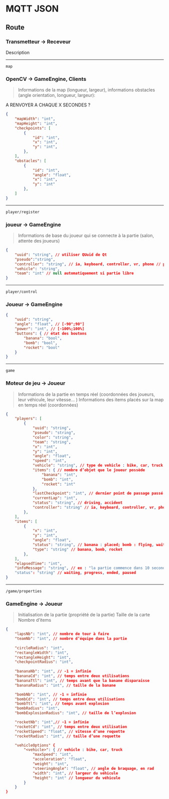 # MQTT JSON

## Route
### Transmetteur -> Receveur

Description

---


`map`

### OpenCV -> GameEngine, Clients

> Informations de la map (longueur, largeur), informations obstacles (angle orientation, longueur, largeur):


A RENVOYER A CHAQUE X SECONDES ?

```json
{
    "mapWidth": "int",
    "mapHeight": "int",
    "checkpoints": [
        {
            "id": "int",
            "x": "int",
            "y": "int",
        },
    ],
    "obstacles": [
        {
            "id": "int",
            "angle": "float",
            "x": "int",
            "y": "int"
        },
    ]
}
```

--- 

`player/register`

### joueur -> GameEngine

> Informations de base du joueur qui se connecte à la partie (salon, attente des joueurs)

```json
{
    "uuid": "string", // utiliser QUuid de Qt
    "pseudo":"string",
    "controller": "string", // ia, keyboard, controller, vr, phone // pour le graphique
    "vehicle": "string",
    "team": "int" // null automatiquement si partie libre
}
```

---

`player/control`

### Joueur -> GameEngine

```json
{
    "uuid": "string",
    "angle": "float", // [-90°;90°]
    "power": "int", // [-100%;100%]
    "buttons": { // état des boutons
        "banana": "bool",
        "bomb": "bool",
        "rocket": "bool"
    }
}
```

--- 

`game`

### Moteur de jeu -> Joueur

> Informations de la partie en temps réel (coordonnées des joueurs, leur véhicule, leur
vitesse… )
Informations des items placés sur la map en temps réel (coordonnées)

```json
{
    "players": [
        {
            "uuid": "string",
            "pseudo": "string",
            "color": "string",
            "team": "string",
            "x": "int",
            "y": "int",
            "angle": "float",
            "speed": "int",
            "vehicle": "string", // type de vehicle : bike, car, truck
            "items": { // nombre d’objet que le joueur possède
                "banana": "int",
                "bomb": "int",
                "rocket": "int"
            },
            "lastCheckpoint": "int", // dernier point de passage passé
            "currentLap": "int",
            "status": "string", // driving, accident
            "controller": "string" // ia, keyboard, controller, vr, phone // pour de l’affichage seulement
        },
    ],
    "items": [
        {
            "x": "int",
            "y": "int",
            "angle": "float",
            "status": "string", // banana : placed; bomb : flying, waiting,exploding; rocket : flying, exploding
            "type": "string" // banana, bomb, rocket
        },
    ],
    "elapsedTime": "int",
    "infoMessage": "string", // ex : "la partie commence dans 10 secondes"
    "status": "string" // waiting, progress, ended, paused
}
```

---

`/game/properties`

### GameEngine -> Joueur

> Initialisation de la partie (propriété de la partie)
Taille de la carte
Nombre d’items

```json
{
    "lapsNb": "int", // nombre de tour à faire
    "teamNb": "int", // nombre d’équipe dans la partie
    
    "circleRadius": "int",
    "rectangleWidth": "int",
    "rectangleHeight": "int",
    "checkpointRadius": "int",
    
    "bananaNb": "int", // -1 = infinie
    "bananaCd": "int", // temps entre deux utilisations
    "bananaTtl": "int", // temps avant que la banane disparaisse
    "bananaRadius": "int", // taille de la banane

    "bombNb": "int", // -1 = infinie
    "bombCd": "int", // temps entre deux utilisations
    "bombTtl": "int", // temps avant explosion
    "bombRadius": "int",
    "bombExplosionRadius": "int", // taille de l’explosion

    "rocketNb": "int",// -1 = infinie
    "rocketCd": "int", // temps entre deux utilisation
    "rocketSpeed": "float", // vitesse d’une roquette
    "rocketRadius": "int", // taille d’une roquette

    "vehicleOptions" {
        "<vehicle>": { // vehicle : bike, car, truck
            "maxSpeed": "int",
            "acceleration": "float",
            "weight": "int",
            "steeringAngle": "float", // angle de braquage, en rad
            "width": "int", // largeur du véhicule
            "height": "int" // longueur du véhicule
        }
    }
}

```